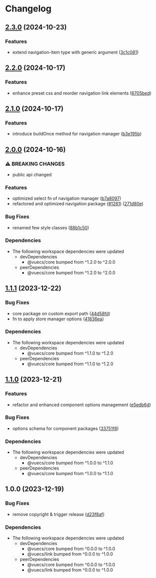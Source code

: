 # Changelog

## [2.3.0](https://github.com/tada5hi/vuecs/compare/navigation-v2.2.0...navigation-v2.3.0) (2024-10-23)


### Features

* extend navigation-item type with generic argument ([3c1c081](https://github.com/tada5hi/vuecs/commit/3c1c0816f75a21762dfc8a03f50f962ad4f97616))

## [2.2.0](https://github.com/tada5hi/vuecs/compare/navigation-v2.1.0...navigation-v2.2.0) (2024-10-17)


### Features

* enhance preset css and reorder navigation link elements ([6705bed](https://github.com/tada5hi/vuecs/commit/6705bed34cf2e028e190869534ebb01d43559513))

## [2.1.0](https://github.com/tada5hi/vuecs/compare/navigation-v2.0.0...navigation-v2.1.0) (2024-10-17)


### Features

* introduce buildOnce method for navigation manager ([b3e195b](https://github.com/tada5hi/vuecs/commit/b3e195b875ee97988972e90196620f723af1e9cc))

## [2.0.0](https://github.com/tada5hi/vuecs/compare/navigation-v1.1.1...navigation-v2.0.0) (2024-10-16)


### ⚠ BREAKING CHANGES

* public api changed

### Features

* optimized select fn of navigation manager ([b7a8097](https://github.com/tada5hi/vuecs/commit/b7a809754c8fa769966a10fa5f1a8492f3b75f8a))
* refactored and optimized navigation package ([#1281](https://github.com/tada5hi/vuecs/issues/1281)) ([271d80e](https://github.com/tada5hi/vuecs/commit/271d80e379fbeb5e587dc827769eeed6ddee4242))


### Bug Fixes

* renamed few style classes ([88b1c50](https://github.com/tada5hi/vuecs/commit/88b1c50375efa1c7578c99f5f6c5eb1f3b356658))


### Dependencies

* The following workspace dependencies were updated
  * devDependencies
    * @vuecs/core bumped from ^1.2.0 to ^2.0.0
  * peerDependencies
    * @vuecs/core bumped from ^1.2.0 to ^2.0.0

## [1.1.1](https://github.com/tada5hi/vuecs/compare/navigation-v1.1.0...navigation-v1.1.1) (2023-12-22)


### Bug Fixes

* core package on custom export path ([44d58fd](https://github.com/tada5hi/vuecs/commit/44d58fd3ca0584575bae5cfe6e833b5dafbf8379))
* fn to apply store manager options ([41836ea](https://github.com/tada5hi/vuecs/commit/41836eae3502b5c1854eacf801d2c64f08fcd650))


### Dependencies

* The following workspace dependencies were updated
  * devDependencies
    * @vuecs/core bumped from ^1.1.0 to ^1.2.0
  * peerDependencies
    * @vuecs/core bumped from ^1.1.0 to ^1.2.0

## [1.1.0](https://github.com/tada5hi/vuecs/compare/navigation-v1.0.0...navigation-v1.1.0) (2023-12-21)


### Features

* refactor and enhanced component options management ([e5edb6d](https://github.com/tada5hi/vuecs/commit/e5edb6d354a44f242a952385db85e14c1b0be223))


### Bug Fixes

* options schema for component packages ([33751f8](https://github.com/tada5hi/vuecs/commit/33751f8a0295ef821063cb3243bfa2c08a010fad))


### Dependencies

* The following workspace dependencies were updated
  * devDependencies
    * @vuecs/core bumped from ^1.0.0 to ^1.1.0
  * peerDependencies
    * @vuecs/core bumped from ^1.0.0 to ^1.1.0

## 1.0.0 (2023-12-19)


### Bug Fixes

* remove copyright & trigger release ([d23f8af](https://github.com/tada5hi/vuecs/commit/d23f8afe5f3f00201017925bbd0c0e8d421aae99))


### Dependencies

* The following workspace dependencies were updated
  * devDependencies
    * @vuecs/core bumped from ^0.0.0 to ^1.0.0
    * @vuecs/link bumped from ^0.0.0 to ^1.0.0
  * peerDependencies
    * @vuecs/core bumped from ^0.0.0 to ^1.0.0
    * @vuecs/link bumped from ^0.0.0 to ^1.0.0
